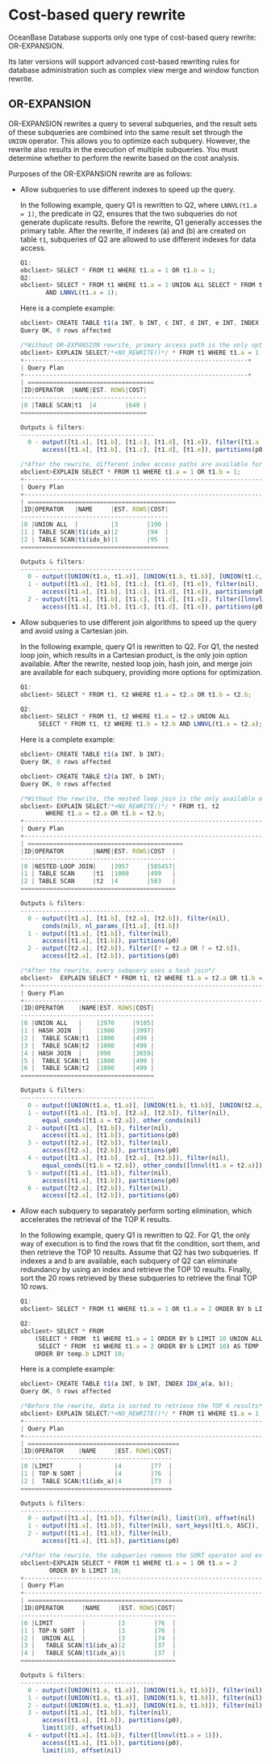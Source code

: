 # Cost-based query rewrite

OceanBase Database supports only one type of cost-based query rewrite: OR-EXPANSION.

Its later versions will support advanced cost-based rewriting rules for database administration such as complex view merge and window function rewrite.

## OR-EXPANSION

OR-EXPANSION rewrites a query to several subqueries, and the result sets of these subqueries are combined into the same result set through the `UNION` operator. This allows you to optimize each subquery. However, the rewrite also results in the execution of multiple subqueries. You must determine whether to perform the rewrite based on the cost analysis.

Purposes of the OR-EXPANSION rewrite are as follows:

* Allow subqueries to use different indexes to speed up the query.

   In the following example, query Q1 is rewritten to Q2, where `LNNVL(t1.a = 1)`, the predicate in Q2, ensures that the two subqueries do not generate duplicate results. Before the rewrite, Q1 generally accesses the primary table. After the rewrite, if indexes (a) and (b) are created on table `t1`, subqueries of Q2 are allowed to use different indexes for data access.

   ```javascript
   Q1:
   obclient> SELECT * FROM t1 WHERE t1.a = 1 OR t1.b = 1;
   Q2:
   obclient> SELECT * FROM t1 WHERE t1.a = 1 UNION ALL SELECT * FROM t1.b = 1
          AND LNNVL(t1.a = 1);
   ```

   Here is a complete example:

   ```javascript
   obclient> CREATE TABLE t1(a INT, b INT, c INT, d INT, e INT, INDEX IDX_a(a), INDEX IDX_b(b));
   Query OK, 0 rows affected

   /*Without OR-EXPANSION rewrite, primary access path is the only option for the query*/
   obclient> EXPLAIN SELECT/*+NO_REWRITE()*/ * FROM t1 WHERE t1.a = 1 OR t1.b = 1;
   +--------------------------------------------------------------+
   | Query Plan                                                                         |
   +--------------------------------------------------------------+
   | ===================================
   |ID|OPERATOR  |NAME|EST. ROWS|COST|
   -----------------------------------
   |0 |TABLE SCAN|t1  |4        |649 |
   ===================================

   Outputs & filters:
   -------------------------------------
     0 - output([t1.a], [t1.b], [t1.c], [t1.d], [t1.e]), filter([t1.a = 1 OR t1.b = 1]),
         access([t1.a], [t1.b], [t1.c], [t1.d], [t1.e]), partitions(p0)

   /*After the rewrite, different index access paths are available for each subquery*/
   obclient>EXPLAIN SELECT * FROM t1 WHERE t1.a = 1 OR t1.b = 1;
   +------------------------------------------------------------------------+
   | Query Plan                                                                                         |
   +------------------------------------------------------------------------+
   | =========================================
   |ID|OPERATOR   |NAME     |EST. ROWS|COST|
   -----------------------------------------
   |0 |UNION ALL  |         |3        |190 |
   |1 | TABLE SCAN|t1(idx_a)|2        |94  |
   |2 | TABLE SCAN|t1(idx_b)|1        |95  |
   =========================================

   Outputs & filters:
   -------------------------------------
     0 - output([UNION(t1.a, t1.a)], [UNION(t1.b, t1.b)], [UNION(t1.c, t1.c)], [UNION(t1.d, t1.d)], [UNION(t1.e, t1.e)]), filter(nil)
     1 - output([t1.a], [t1.b], [t1.c], [t1.d], [t1.e]), filter(nil),
         access([t1.a], [t1.b], [t1.c], [t1.d], [t1.e]), partitions(p0)
     2 - output([t1.a], [t1.b], [t1.c], [t1.d], [t1.e]), filter([lnnvl(t1.a = 1)]),
         access([t1.a], [t1.b], [t1.c], [t1.d], [t1.e]), partitions(p02
   ```

* Allow subqueries to use different join algorithms to speed up the query and avoid using a Cartesian join.

   In the following example, query Q1 is rewritten to Q2. For Q1, the nested loop join, which results in a Cartesian product, is the only join option available. After the rewrite, nested loop join, hash join, and merge join are available for each subquery, providing more options for optimization.

   ```javascript
   Q1:
   obclient> SELECT * FROM t1, t2 WHERE t1.a = t2.a OR t1.b = t2.b;

   Q2:
   obclient> SELECT * FROM t1, t2 WHERE t1.a = t2.a UNION ALL
        SELECT * FROM t1, t2 WHERE t1.b = t2.b AND LNNVL(t1.a = t2.a);
   ```

   Here is a complete example:

   ```javascript
   obclient> CREATE TABLE t1(a INT, b INT);
   Query OK, 0 rows affected

   obclient> CREATE TABLE t2(a INT, b INT);
   Query OK, 0 rows affected

   /*Without the rewrite, the nested loop join is the only available option*/
   obclient> EXPLAIN SELECT/*+NO_REWRITE()*/ * FROM t1, t2
          WHERE t1.a = t2.a OR t1.b = t2.b;
   +--------------------------------------------------------------------------+
   | Query Plan                                                                                          |
   +--------------------------------------------------------------------------+
   | ===========================================
   |ID|OPERATOR        |NAME|EST. ROWS|COST  |
   -------------------------------------------
   |0 |NESTED-LOOP JOIN|    |3957     |585457|
   |1 | TABLE SCAN     |t1  |1000     |499   |
   |2 | TABLE SCAN     |t2  |4        |583   |
   ===========================================

   Outputs & filters:
   -------------------------------------
     0 - output([t1.a], [t1.b], [t2.a], [t2.b]), filter(nil),
         conds(nil), nl_params_([t1.a], [t1.b])
     1 - output([t1.a], [t1.b]), filter(nil),
         access([t1.a], [t1.b]), partitions(p0)
     2 - output([t2.a], [t2.b]), filter([? = t2.a OR ? = t2.b]),
         access([t2.a], [t2.b]), partitions(p0)

   /*After the rewrite, every subquery uses a hash join*/
   obclient>  EXPLAIN SELECT * FROM t1, t2 WHERE t1.a = t2.a OR t1.b = t2.b;
   +--------------------------------------------------------------------------+
   | Query Plan                                                                                         |
   +--------------------------------------------------------------------------+
   |ID|OPERATOR    |NAME|EST. ROWS|COST|
   -------------------------------------
   |0 |UNION ALL   |    |2970     |9105|
   |1 | HASH JOIN  |    |1980     |3997|
   |2 |  TABLE SCAN|t1  |1000     |499 |
   |3 |  TABLE SCAN|t2  |1000     |499 |
   |4 | HASH JOIN  |    |990      |3659|
   |5 |  TABLE SCAN|t1  |1000     |499 |
   |6 |  TABLE SCAN|t2  |1000     |499 |
   =====================================

   Outputs & filters:
   -------------------------------------
     0 - output([UNION(t1.a, t1.a)], [UNION(t1.b, t1.b)], [UNION(t2.a, t2.a)], [UNION(t2.b, t2.b)]), filter(nil)
     1 - output([t1.a], [t1.b], [t2.a], [t2.b]), filter(nil),
         equal_conds([t1.a = t2.a]), other_conds(nil)
     2 - output([t1.a], [t1.b]), filter(nil),
         access([t1.a], [t1.b]), partitions(p0)
     3 - output([t2.a], [t2.b]), filter(nil),
         access([t2.a], [t2.b]), partitions(p0)
     4 - output([t1.a], [t1.b], [t2.a], [t2.b]), filter(nil),
         equal_conds([t1.b = t2.b]), other_conds([lnnvl(t1.a = t2.a)])
     5 - output([t1.a], [t1.b]), filter(nil),
         access([t1.a], [t1.b]), partitions(p0)
     6 - output([t2.a], [t2.b]), filter(nil),
         access([t2.a], [t2.b]), partitions(p0)
   ```

* Allow each subquery to separately perform sorting elimination, which accelerates the retrieval of the TOP K results.

   In the following example, query Q1 is rewritten to Q2. For Q1, the only way of execution is to find the rows that fit the condition, sort them, and then retrieve the TOP 10 results. Assume that Q2 has two subqueries. If indexes a and b are available, each subquery of Q2 can eliminate redundancy by using an index and retrieve the TOP 10 results. Finally, sort the 20 rows retrieved by these subqueries to retrieve the final TOP 10 rows.

   ```javascript
   Q1:
   obclient> SELECT * FROM t1 WHERE t1.a = 1 OR t1.a = 2 ORDER BY b LIMIT 10;

   Q2:
   obclient> SELECT * FROM  
       (SELECT * FROM  t1 WHERE t1.a = 1 ORDER BY b LIMIT 10 UNION ALL
        SELECT * FROM  t1 WHERE t1.a = 2 ORDER BY b LIMIT 10) AS TEMP
       ORDER BY temp.b LIMIT 10;
   ```

   Here is a complete example:

   ```javascript
   obclient> CREATE TABLE t1(a INT, b INT, INDEX IDX_a(a, b));
   Query OK, 0 rows affected

   /*Before the rewrite, data is sorted to retrieve the TOP K results*/
   obclient> EXPLAIN SELECT/*+NO_REWRITE()*/ * FROM t1 WHERE t1.a = 1 OR t1.a = 2 ORDER BY b LIMIT 10;
   +-------------------------------------------------------------------------+
   | Query Plan                                                                                         |
   +-------------------------------------------------------------------------+
   | ==========================================
   |ID|OPERATOR    |NAME     |EST. ROWS|COST|
   ------------------------------------------
   |0 |LIMIT       |         |4        |77  |
   |1 | TOP-N SORT |         |4        |76  |
   |2 |  TABLE SCAN|t1(idx_a)|4        |73  |
   ==========================================

   Outputs & filters:
   -------------------------------------
     0 - output([t1.a], [t1.b]), filter(nil), limit(10), offset(nil)
     1 - output([t1.a], [t1.b]), filter(nil), sort_keys([t1.b, ASC]), topn(10)
     2 - output([t1.a], [t1.b]), filter(nil),
         access([t1.a], [t1.b]), partitions(p0)

   /*After the rewrite, the subqueries remove the SORT operator and eventually retrieve the TOP K results*/
   obclient>EXPLAIN SELECT * FROM t1 WHERE t1.a = 1 OR t1.a = 2
           ORDER BY b LIMIT 10;
   +-------------------------------------------------------------------------+
   | Query Plan                                                                                          |
   +-------------------------------------------------------------------------+
   | ===========================================
   |ID|OPERATOR     |NAME     |EST. ROWS|COST|
   -------------------------------------------
   |0 |LIMIT        |         |3        |76  |
   |1 | TOP-N SORT  |         |3        |76  |
   |2 |  UNION ALL  |         |3        |74  |
   |3 |   TABLE SCAN|t1(idx_a)|2        |37  |
   |4 |   TABLE SCAN|t1(idx_a)|1        |37  |
   ===========================================

   Outputs & filters:
   -------------------------------------
     0 - output([UNION(t1.a, t1.a)], [UNION(t1.b, t1.b)]), filter(nil), limit(10), offset(nil)
     1 - output([UNION(t1.a, t1.a)], [UNION(t1.b, t1.b)]), filter(nil), sort_keys([UNION(t1.b, t1.b), ASC]), topn(10)
     2 - output([UNION(t1.a, t1.a)], [UNION(t1.b, t1.b)]), filter(nil)
     3 - output([t1.a], [t1.b]), filter(nil),
         access([t1.a], [t1.b]), partitions(p0),
         limit(10), offset(nil)
     4 - output([t1.a], [t1.b]), filter([lnnvl(t1.a = 1)]),
         access([t1.a], [t1.b]), partitions(p0),
         limit(10), offset(nil)
   ```
